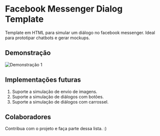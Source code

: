 # Facebook Messenger Dialog Template

Template em HTML para simular um diálogo no facebook messenger. Ideal para prototipar chatbots e gerar mockups.

## Demonstração

![Demonstração 1](https://raw.githubusercontent.com/felipecbarelli/facebook-messenger-dialog-template/master/demo/demo1.png)

## Implementações futuras

1. Suporte a simulação de envio de imagens.
2. Suporte a simulação de diálogos com botões.
3. Suporte a simulação de diálogos com carrossel.

## Colaboradores

Contribua com o projeto e faça parte dessa lista. :)
